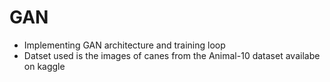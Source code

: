 # GAN
* Implementing GAN architecture and training loop
* Datset used is the images of canes from the Animal-10 dataset availabe on kaggle
